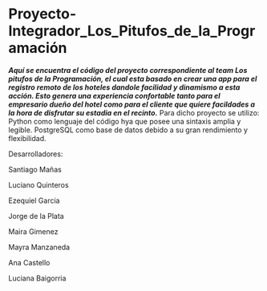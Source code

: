# Proyecto-Integrador_Los_Pitufos_de_la_Programación

<div img>
 
 <a href='https://espana.ladevi.info/registro-reservas/registro-reservas-los-hoteles-aliviados-la-prorroga-n51325'/></a>
</div>

***Aquí se encuentra el código del proyecto correspondiente al team Los pitufos de la Programación, el cual esta basado en crear una app para el registro remoto de los hoteles dandole facilidad y dinamismo a esta acción.
Esto genera una experiencia confortable tanto para el empresario dueño del hotel como para el cliente que quiere facildades a la hora de disfrutar su estadia en el recinto.***
Para dicho proyecto se utilizo:
Python como lenguaje del código hya que posee una sintaxis amplia y legible.
PostgreSQL como base de datos debido a su gran rendimiento y flexibilidad.


Desarrolladores:

Santiago Mañas

Luciano Quinteros

Ezequiel Garcia

Jorge de la Plata

Maira Gimenez

Mayra Manzaneda

Ana Castello

Luciana Baigorria
